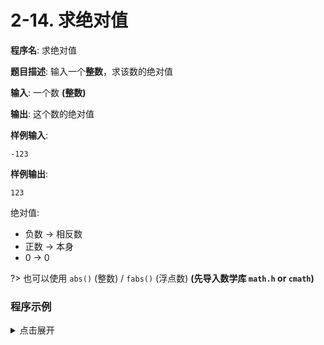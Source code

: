 # 2-14. 求绝对值

**程序名**: 求绝对值

**题目描述**: 输入一个**整数**，求该数的绝对值

**输入**: 一个数 **(整数)**

**输出**: 这个数的绝对值

**样例输入**:
```text
-123
```

**样例输出**:
```text
123
```

绝对值:

- 负数 -> 相反数
- 正数 -> 本身
- 0 -> 0

?> 也可以使用 `abs()` (整数) / `fabs()` (浮点数) **(先导入数学库 `math.h` or `cmath`)**

### 程序示例

<details>
<summary>点击展开</summary>

```cpp
#include <iostream>
using namespace std;

int main() {
    int n;
    cin >> n;
    if (n < 0) {
        // <
        cout << -n << endl;
    } else {
        // >= / ==
        cout << n << endl;
    }

    return 0;
}
```

```output

```

</details>